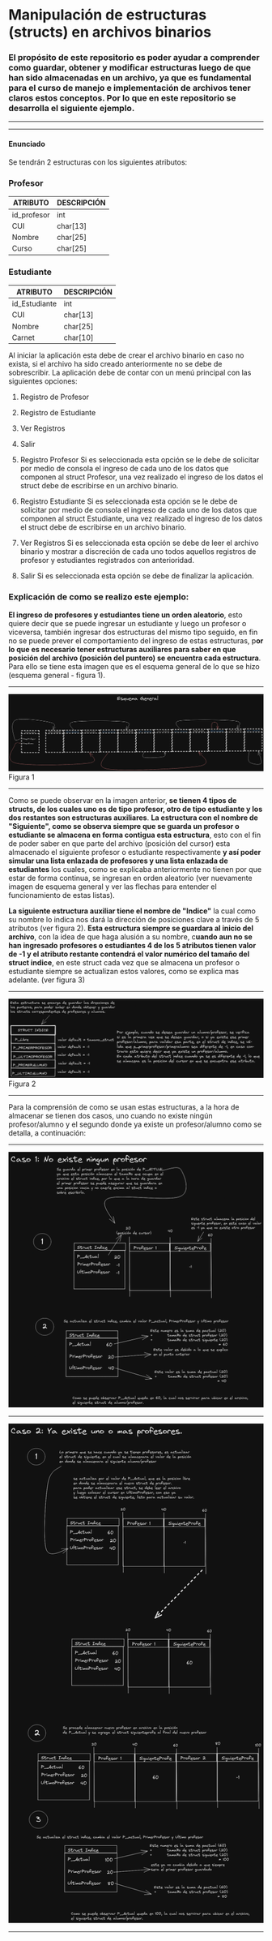 # Manipulación de estructuras (structs) en archivos binarios

### El propósito de este repositorio es poder ayudar a comprender como guardar, obtener y modificar estructuras luego de que han sido almacenadas en un archivo, ya que es fundamental para el curso de manejo e implementación de archivos tener claros estos conceptos. Por lo que en este repositorio se desarrolla el siguiente ejemplo.

------

------



#### **Enunciado**

Se tendrán 2 estructuras con los siguientes atributos:

### Profesor

| ATRIBUTO    | DESCRIPCIÓN |
| ----------- | ----------- |
| id_profesor | int         |
| CUI         | char[13]    |
| Nombre      | char[25]    |
| Curso       | char[25]    |

### Estudiante

| ATRIBUTO      | DESCRIPCIÓN |
| ------------- | ----------- |
| id_Estudiante | int         |
| CUI           | char[13]    |
| Nombre        | char[25]    |
| Carnet        | char[10]    |

Al iniciar la aplicación esta debe de crear el archivo binario en caso no exista, si el archivo
ha sido creado anteriormente no se debe de sobrescribir. La aplicación debe de contar con
un menú principal con las siguientes opciones:
1. Registro de Profesor
2. Registro de Estudiante
3. Ver Registros
4. Salir



1. Registro Profesor
     Si es seleccionada esta opción se le debe de solicitar por medio de consola el ingreso
       de cada uno de los datos que componen al struct Profesor, una vez realizado el ingreso
       de los datos el struct debe de escribirse en un archivo binario.
2. Registro Estudiante
     Si es seleccionada esta opción se le debe de solicitar por medio de consola el ingreso
       de cada uno de los datos que componen al struct Estudiante, una vez realizado el
       ingreso de los datos el struct debe de escribirse en un archivo binario.
3. Ver Registros
     Si es seleccionada esta opción se debe de leer el archivo binario y mostrar a discreción
       de cada uno todos aquellos registros de profesor y estudiantes registrados con
       anterioridad.
4. Salir
     Si es seleccionada esta opción se debe de finalizar la aplicación.



### Explicación de como se realizo este ejemplo:

**El ingreso de profesores y estudiantes tiene un orden aleatorio**, esto quiere decir que se puede ingresar un estudiante y luego un profesor o viceversa, también ingresar dos estructuras del mismo tipo seguido, en fin no se puede prever el comportamiento del ingreso de estas estructuras, p**or lo que es necesario tener estructuras auxiliares para saber en que posición del archivo (posición del puntero) se encuentra cada estructura**. Para ello se tiene esta imagen que es el esquema general de lo que se hizo (esquema general - figura 1).

------

![Esquema general - elaboracion propia](https://github.com/edinfusion/MIA_Tutorial/blob/8e695bc0668e7a327b93088fc10a24b90531f5ce/images/esquemageneral%20.png "Figura 1")  Figura 1

------

Como se puede observar en la imagen anterior, **se tienen 4 tipos de structs, de los cuales uno es de tipo profesor, otro de tipo estudiante y los dos restantes son estructuras auxiliares**. **La estructura con el nombre de "Siguiente", como se observa siempre que se guarda un profesor o estudiante se almacena en forma contigua esta estructura**, esto con el fin de poder saber en que parte del archivo (posición del cursor) esta almacenado el siguiente profesor o estudiante respectivamente **y así poder simular una lista enlazada de profesores y una lista enlazada de estudiantes** los cuales, como se  explicaba anteriormente no tienen por que estar de forma continua, se ingresan en orden aleatorio (ver nuevamente imagen de esquema general y ver las flechas para entender el funcionamiento de estas listas).

**La siguiente estructura auxiliar tiene el nombre de "Indice"** la cual como su nombre lo indica nos dará la dirección de posiciones clave a través de 5 atributos (ver figura 2). **Esta estructura siempre se guardara al inicio del archivo**, con la idea de que haga alusión a su nombre, c**uando aun no se han ingresado profesores o estudiantes 4 de los 5 atributos tienen valor de -1 y el atributo restante contendrá el valor numérico del tamaño del struct indice**, en este struct cada vez que se almacena un profesor o estudiante siempre se actualizan estos valores, como se explica mas adelante. (ver figura 3)

------

![Estructura Indice](https://github.com/edinfusion/MIA_Tutorial/blob/master/images/struct_indice%20.png "Figura 2") Figura 2

------

Para la comprensión de como se usan estas estructuras, a la hora de almacenar se tienen dos casos, uno cuando no existe ningún profesor/alumno y el segundo donde ya existe un profesor/alumno como se detalla, a continuación:

------

![imagen de caso 1](https://github.com/edinfusion/MIA_Tutorial/blob/104dcf3d3e509798ac302ad2d932a6468c916cbe/images/caso1.png)

------

![imagen de caso 2](https://github.com/edinfusion/MIA_Tutorial/blob/104dcf3d3e509798ac302ad2d932a6468c916cbe/images/caso2%20.png)

------

